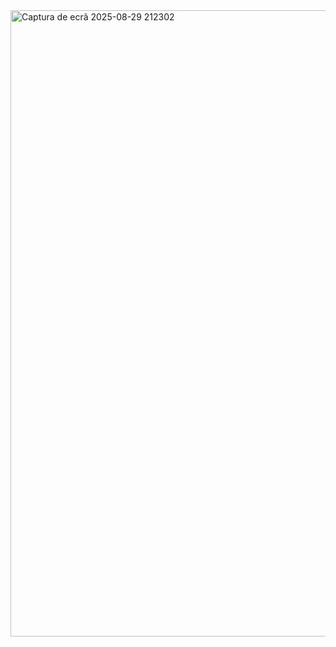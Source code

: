 <img width="535" height="1002" alt="Captura de ecrã 2025-08-29 212302" src="https://github.com/user-attachments/assets/2f989743-7c13-413e-b0f3-fde4f89fc7e1" />

